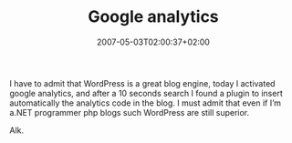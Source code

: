 ﻿---
title: "Google analytics"
description: ""
date: 2007-05-03T02:00:37+02:00
draft: false
tags: [Nablasoft]
categories: [Nablasoft]
---
I have to admit that WordPress is a great blog engine, today I activated google analytics, and after a 10 seconds search I found a plugin to insert automatically the analytics code in the blog. I must admit that even if I’m a.NET programmer php blogs such WordPress are still superior.

Alk.

